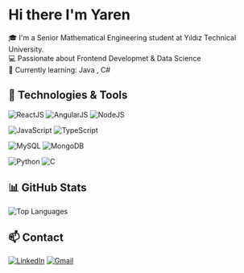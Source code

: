 

 # Hi there I'm Yaren
 
🎓 I'm a Senior Mathematical Engineering student at Yıldız Technical University.  
💻 Passionate about Frontend Developmet & Data Science  
🌱 Currently learning: Java , C#

## 🔧 Technologies & Tools

![ReactJS](https://img.shields.io/badge/-React_JS-61DAFB?logo=react&logoColor=white&style=flat)
![AngularJS](https://img.shields.io/badge/-Angular_JS-DD0031?logo=angular&logoColor=white&style=flat)
![NodeJS](https://img.shields.io/badge/-Node_JS-339933?logo=node.js&logoColor=white&style=flat)

![JavaScript](https://img.shields.io/badge/-JavaScript-F7DF1E?logo=javascript&logoColor=black&style=flat)
![TypeScript](https://img.shields.io/badge/-TypeScript-3178C6?logo=typescript&logoColor=white&style=flat)

![MySQL](https://img.shields.io/badge/-MySQL-4479A1?logo=mysql&logoColor=white&style=flat)
![MongoDB](https://img.shields.io/badge/-MongoDB-47A248?logo=mongodb&logoColor=white&style=flat)

![Python](https://img.shields.io/badge/-Python-3776AB?logo=python&logoColor=white&style=flat)
![C](https://img.shields.io/badge/-C-00599C?logo=c&logoColor=white&style=flat)


## 📊 GitHub Stats

![Top Languages](https://github-readme-stats.vercel.app/api/top-langs/?username=yarenuludogan&layout=compact&theme=radical)


## 📫 Contact 

[![LinkedIn](https://img.shields.io/badge/-LinkedIn-0A66C2?logo=linkedin&logoColor=white&style=flat)](https://www.linkedin.com/in/yaren-uludo%C4%9Fan-858713228/)
[![Gmail](https://img.shields.io/badge/-yarenuludogan@gmail.com-D14836?logo=gmail&logoColor=white&style=flat)](mailto:yaren.uludogan0@gmail.com)
